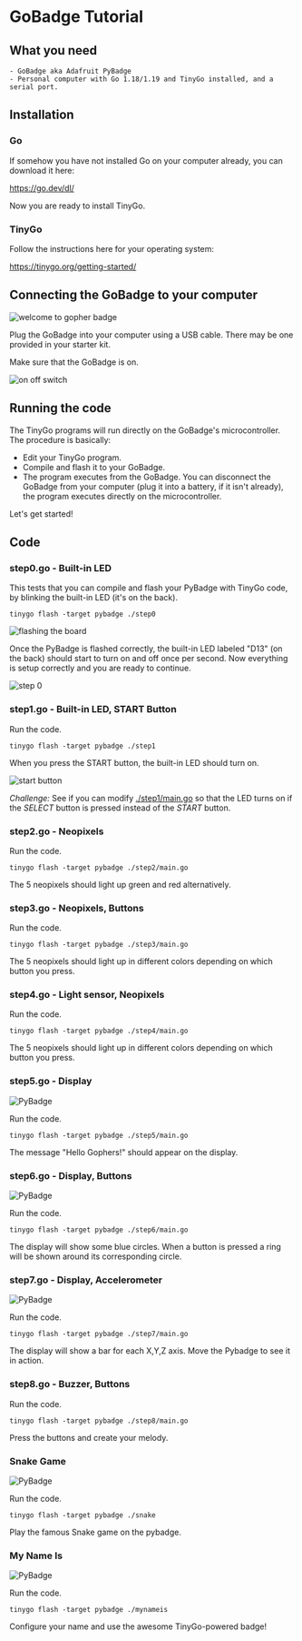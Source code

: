 # GoBadge Tutorial

## What you need

    - GoBadge aka Adafruit PyBadge
    - Personal computer with Go 1.18/1.19 and TinyGo installed, and a serial port.

## Installation

### Go

If somehow you have not installed Go on your computer already, you can download it here:

https://go.dev/dl/

Now you are ready to install TinyGo.

### TinyGo

Follow the instructions here for your operating system:

https://tinygo.org/getting-started/

## Connecting the GoBadge to your computer

![welcome to gopher badge](../../assets/welcome.jpg)

Plug the GoBadge into your computer using a USB cable. There may be one provided in your starter kit.

Make sure that the GoBadge is on.

![on off switch](../../assets/on_off.jpg)

## Running the code

The TinyGo programs will run directly on the GoBadge's microcontroller. The procedure is basically:

- Edit your TinyGo program.
- Compile and flash it to your GoBadge.
- The program executes from the GoBadge. You can disconnect the GoBadge from your computer (plug it into a battery, if it isn't already), the program executes directly on the microcontroller.

Let's get started!

## Code

### step0.go - Built-in LED

This tests that you can compile and flash your PyBadge with TinyGo code, by blinking the built-in LED (it's on the back).



```
tinygo flash -target pybadge ./step0
```

![flashing the board](../../assets/getting_flashed.jpg)

Once the PyBadge is flashed correctly, the built-in LED labeled "D13" (on the back) should start to turn on and off once per second. Now everything is setup correctly and you are ready to continue.

![step 0](./assets/step0.jpg)


### step1.go - Built-in LED, START Button

Run the code.

```
tinygo flash -target pybadge ./step1
```

When you press the START button, the built-in LED should turn on.

![start button](./assets/step1.jpg)

*Challenge:* 
See if you can modify [./step1/main.go](step1/main.go) so that the LED turns on if
the _SELECT_ button is pressed instead of the _START_ button.

### step2.go - Neopixels

Run the code.

```
tinygo flash -target pybadge ./step2/main.go
```

The 5 neopixels should light up green and red alternatively.

### step3.go - Neopixels, Buttons

Run the code.

```
tinygo flash -target pybadge ./step3/main.go
```

The 5 neopixels should light up in different colors depending on which button you press.


### step4.go - Light sensor, Neopixels

Run the code.

```
tinygo flash -target pybadge ./step4/main.go
```

The 5 neopixels should light up in different colors depending on which button you press.

### step5.go - Display

![PyBadge](./images/pybadge_hello.jpg)

Run the code.

```
tinygo flash -target pybadge ./step5/main.go
```

The message "Hello Gophers!" should appear on the display.

### step6.go - Display, Buttons

![PyBadge](./images/pybadge_display_buttons.jpg)

Run the code.

```
tinygo flash -target pybadge ./step6/main.go
```

The display will show some blue circles. When a button is pressed a ring will be shown around its corresponding circle.

### step7.go - Display, Accelerometer

![PyBadge](./images/pybadge_accel.jpg)

Run the code.

```
tinygo flash -target pybadge ./step7/main.go
```

The display will show a bar for each X,Y,Z axis. Move the Pybadge to see it in action.

### step8.go - Buzzer, Buttons

Run the code.

```
tinygo flash -target pybadge ./step8/main.go
```

Press the buttons and create your melody.

### Snake Game

![PyBadge](./images/pybadge_snake.jpg)

Run the code.

```
tinygo flash -target pybadge ./snake
```

Play the famous Snake game on the pybadge.

### My Name Is

![PyBadge](./images/pybadge_mynameis.jpg)

Run the code.

```
tinygo flash -target pybadge ./mynameis
```

Configure your name and use the awesome TinyGo-powered badge!
